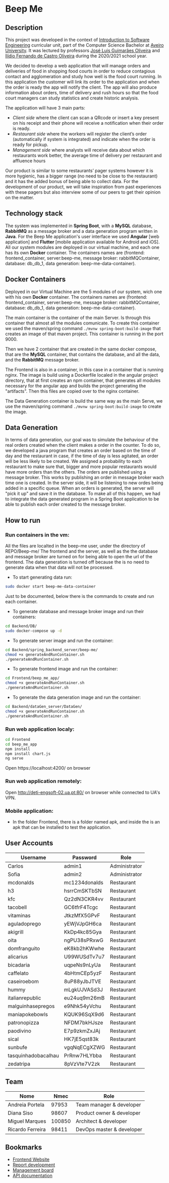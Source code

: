 
# Beep Me

## Description

This project was developed in the context of [Introduction to Software Engineering](https://www.ua.pt/en/uc/12288) curricular unit, part of the Computer Science Bachelor at [Aveiro University](https://www.ua.pt/). It was lectured by professors [José Luis Guimarães Oliveira](https://www.ua.pt/pt/p/10309676) and [Ilídio Fernando de Castro Oliveira](https://www.ua.pt/en/p/10318398) during the 2020/2021 school year.

We decided to develop a web application that will manage orders and deliveries of food in shopping food courts in order to reduce contagious contact and agglomeration and study how well is the food court running. In this application the customer will link its order to the application and when the order is ready the app will notify the client. The app will also produce information about orders, time of delivery and rush hours so that the food court managers can study statistics and create historic analysis.

The application will have 3 main parts:

- _Client side_ where the client can scan a QRcode or insert a key present on his receipt and their phone will receive a notification when their order is ready.
- _Restaurant side_ where the workers will register the client’s order (automatically if system is integrated) and indicate when the order is ready for pickup.
- _Management side_ where analysts will receive data about which restaurants work better, the average time of delivery per restaurant and affluence hours

Our product is similar to some restaurants’ pager systems however it is more hygienic, has a bigger range (no need to be close to the restaurant) and it has the added bonus of being able to collect data.
For the development of our product, we will take inspiration from past experiences with these pagers but also interview some of our peers to get their opinion on the matter.

## Technology stack

The system was implemented in **Spring Boot**, with a **MySQL** database, **RabbitMQ** as a message broker and a data generation program written in **Java**. For the Beep Me application's user interface we used **Angular** [web application] and **Flutter** [mobile application available for Android and iOS]. All our system modules are deployed in our virtual machine, and each one has its own **Docker** container. The containers names are (frontend: frontend_container, server:beep-me, message broker: rabbitMQContainer, database: db_db_1, data generation: beep-me-data-container).

## Docker Containers

Deployed in our Virtual Machine are the 5 modules of our system, wich one with his own **Docker** container. The containers names are (frontend: frontend_container, server:beep-me, message broker: rabbitMQContainer, database: db_db_1, data generation: beep-me-data-container).

The main container is the container of the main Server. Is through this container that almost all the modules comunicate. To create this container we used the maven/spring command `./mvnw spring-boot:build-image` that creates an image of that maven project. This container is running in the port 9000.

Then we have 2 container that are created in the same docker compose, that are the **MySQL** container, that contains the database, and all the data, and the **RabbitMQ** message broker.

The Frontend is also in a container, in this case in a container that is running nginx. The image is build using a Dockerfile localed in the angular project directory, that at first creates an npm container, that generates all modules necessary for the angular app and builds the project generating the "artifacts". Then this files are copied over to the nginx container.

The Data Generation container is build the same way as the main Serve, we use the maven/spring command `./mvnw spring-boot:build-image` to create the image.

## Data Generation

In terms of data generation, our goal was to simulate the behaviour of the real orders created when the client makes a order in the counter. To do so, we developed a java program that creates an order based on the time of day and the restaurant in case, if the time of day is less agitated, an order will be less likely to be created. We assigned a probability to each restaurant to make sure that, bigger and more popular restaurants would have more orders than the others. 
The orders are published using a message broker. This works by publishing an order in message broker wach time one is created. In the server side, it will be listening to new ordes being added in a specific queue. When an orders is generated, the server will "pick it up" and save it in the database. 
To make all of this happen, we had to integrate the data generated program in a Spring Boot application to be able to publish each order created to the message broker.


## How to run

### Run containers in the vm:

All the files are localted in the beep-me user, under the directory of REPO/Beep-me/
The frontend and the server, as well as the the database and message broker are turned on for being able to open the url of the frontend. The data generation is turned off because the is no need to generate data when that data will not be processed. 
- To start generating data run:
```sh
sudo docker start beep-me-data-container
```
Just to be documented, below there is the commands to create and run each container.
- To generate database and message broker image and run their containers:
```sh
cd Backend/DB/
sudo docker-compose up -d
```
- To generate server image and run the container:
```sh
cd Backend/spring_backend_server/beep-me/
chmod +x generateAndRunContainer.sh
./generateAndRunContainer.sh
```
- To generate frontend image and run the container:
```sh
cd Frontend/beep_me_app/
chmod +x generateAndRunContainer.sh
./generateAndRunContainer.sh
```
- To generate the data generation image and run the container:
```sh
cd Backend/dataGen_server/DataGen/
chmod +x generateAndRunContainer.sh
./generateAndRunContainer.sh
```

### Run web application localy:

```sh
cd Frontend
cd beep_me_app
npm install
npm install chart.js
ng serve
```

Open https://localhost:4200/ on browser

### Run web application remotely:

Open http://deti-engsoft-02.ua.pt:80/ on browser while connected to UA's VPN.

### Mobile application:

- In the folder Frontend, there is a folder named apk, and inside the is an apk that can be installed to test the application.

## User Accounts

| Username            | Password      | Role          |
| ------------------- | ------------- | ------------- |
| Carlos              | admin1        | Administrator |
| Sofia               | admin2        | Administrator |
| mcdonalds           | mc1234donalds | Restaurant    |
| h3                  | hsrrCmSKTbSN  | Restaurant    |
| kfc                 | Qz2dN3CKR4vv  | Restaurant    |
| tacobell            | GC6tfrF4Tcgc  | Restaurant    |
| vitaminas           | JtkzMfX5GPvF  | Restaurant    |
| aguladoprego        | yEWjVJpGH6ca  | Restaurant    |
| akigrill            | KkDp4kc85Gya  | Restaurant    |
| oita                | ngPU38sPRxwG  | Restaurant    |
| domfranguito        | eK8kb2hKWwhe  | Restaurant    |
| alicarius           | U99WUSdTv7u7  | Restaurant    |
| bicadaria           | uqpeNs9nLyUa  | Restaurant    |
| caffelato           | 4bHtmCEp5yzF  | Restaurant    |
| caseiroebom         | 8uP88yJbJTVE  | Restaurant    |
| hummy               | mLgkUJVASd3J  | Restaurant    |
| italianrepublic     | eu24uq9m26mB  | Restaurant    |
| malguinhasepregos   | e9Nhk54yVchu  | Restaurant    |
| maniapokebowls      | KQUK96SqX9d6  | Restaurant    |
| patronopizza        | NFDM7bkHJsze  | Restaurant    |
| paodivino           | E7p9zkmZxJAj  | Restaurant    |
| sical               | HK7jE5qst83k  | Restaurant    |
| sunbufe             | vgqNqECgXZWG  | Restaurant    |
| tasquinhadobacalhau | PrRnw7HLYbba  | Restaurant    |
| zedatripa           | 8pVzVte7V2zk  | Restaurant    |

## Team

| Nome             | Nmec   | Role |
| ---------------- | ------ | -----|
| Andreia Portela  | 97953  | Team manager & developer|
| Diana Siso       | 98607  | Product owner & developer |
| Miguel Marques   | 100850 | Architect & developer|
| Ricardo Ferreira | 98411  | DevOps master & developer|

## Bookmarks

- [Frontend Website](http://deti-engsoft-02.ua.pt:80)
- [Report development](https://docs.google.com/document/d/1fu4VGWpGIC-uMgZ5bZGCmADkit5x35v22K9q8SeiTM8/edit?usp=sharing)
- [Management board](https://projetoies.atlassian.net/jira/software/projects/IES/boards/1)
- [API documentation](http://deti-engsoft-02.ua.pt:8080/swagger-ui.html#/)

